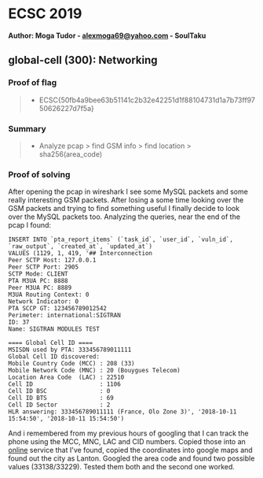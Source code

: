 
# ECSC 2019
**Author: Moga Tudor - alexmoga69@yahoo.com - SoulTaku**

## global-cell (300): Networking

### Proof of flag
>* ECSC{50fb4a9bee63b51141c2b32e42251d1f88104731d1a7b73ff9750626227d7f5a}

### Summary
>* Analyze pcap > find GSM info > find location > sha256(area_code)

### Proof of solving

After opening the pcap in wireshark I see some MySQL packets and some really interesting GSM packets. After losing a some time looking over the GSM packets and trying to find something useful I finally decide to look over the MySQL packets too.
Analyzing the queries, near the end of the pcap I found:
```MySQL
INSERT INTO `pta_report_items` (`task_id`, `user_id`, `vuln_id`, `raw_output`, `created_at`, `updated_at`)
VALUES (1129, 1, 419, '## Interconnection
Peer SCTP Host: 127.0.0.1
Peer SCTP Port: 2905
SCTP Mode: CLIENT
PTA M3UA PC: 8888
Peer M3UA PC: 8889
M3UA Routing Context: 0
Network Indicator: 0
PTA SCCP GT: 123456789012542
Perimeter: international:SIGTRAN
ID: 37
Name: SIGTRAN MODULES TEST

==== Global Cell ID ====
MSISDN used by PTA: 333456789011111
Global Cell ID discovered:
Mobile Country Code (MCC) : 208 (33)
Mobile Network Code (MNC) : 20 (Bouygues Telecom)
Location Area Code  (LAC) : 22510
Cell ID                   : 1106
Cell ID BSC               : 0
Cell ID BTS               : 69
Cell ID Sector            : 2
HLR answering: 333456789011111 (France, Olo Zone 3)', '2018-10-11 15:54:50', '2018-10-11 15:54:50')
```
And i remembered from my previous hours of googling that I can track the phone using the MCC, MNC, LAC and CID numbers. Copied those into an [online](http://www.cell2gps.com/) service that I've found, copied the coordinates into google maps and found out the city as Lanton. Googled the area code and found two possible values (33138/33229). Tested them both and the second one worked.
